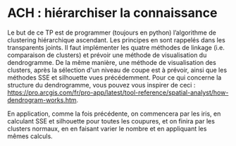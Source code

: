 
# ACH : hiérarchiser la connaissance

Le but de ce TP est de programmer (toujours en python) l’algorithme de clustering hiérarchique ascendant. Les principes en sont rappelés dans les transparents joints. Il faut implémenter les quatre méthodes de linkage (i.e. comparaison de clusters) et prévoir une méthode de visualisation du dendrogramme. De la même manière, une méthode de visualisation des clusters, après la sélection d'un niveau de coupe est à prévoir, ainsi que les méthodes SSE et silhouette vues précédemment. Pour ce qui concerne la structure du dendrogramme, vous pouvez vous inspirer de ceci : https://pro.arcgis.com/fr/pro-app/latest/tool-reference/spatial-analyst/how-dendrogram-works.htm.

En application, comme la fois précédente, on commencera par les iris, en calculant SSE et silhouette pour toutes les coupures, et on finira par les clusters normaux, en en faisant varier le nombre et en appliquant les mêmes calculs.
